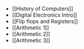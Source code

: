 - [[History of Computers]]
- [[Digital Electronics Intro]]
- [[Flip flops and Registers]]
- [[Arithmetic 1]] 
- [[Arithmetic 2]] 
- [[Arithmetic 3]] 